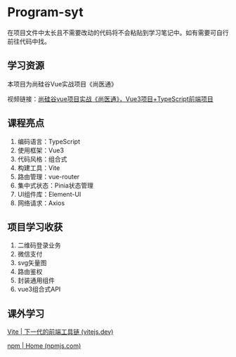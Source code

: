 # Program-syt

在项目文件中太长且不需要改动的代码将不会粘贴到学习笔记中。如有需要可自行前往代码中找。

## 学习资源

本项目为尚硅谷Vue实战项目《尚医通》

视频链接：[尚硅谷vue项目实战《尚医通》，Vue3项目+TypeScript前端项目](https://www.bilibili.com/video/BV1CN41167AC/?spm_id_from=333.999.0.0&vd_source=277b2219bdd7d053a64be57e1ece8b6d)

## 课程亮点

1. 编码语言：TypeScript
2. 使用框架：Vue3
3. 代码风格：组合式
4. 构建工具：Vite
5. 路由管理：vue-router
6. 集中式状态：Pinia状态管理
7. UI组件库：Element-UI
8. 网络请求：Axios

## 项目学习收获

1. 二维码登录业务
2. 微信支付
3. svg矢量图
4. 路由鉴权
5. 封装通用组件
6. vue3组合式API

## 课外学习

[Vite | 下一代的前端工具链 (vitejs.dev)](https://cn.vitejs.dev/)

[npm | Home (npmjs.com)](https://www.npmjs.com/)
